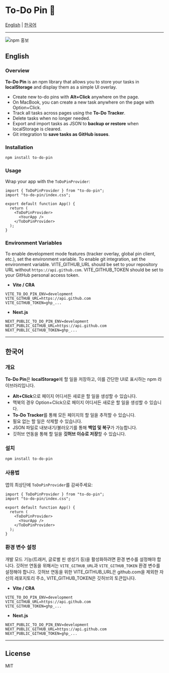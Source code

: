 # To-Do Pin 📌

[English](#english) | [한국어](#korean)

---

![npm 홍보](https://github.com/user-attachments/assets/761ba05a-ff07-4d2a-9ce2-81b0d89b959a)


## English

### Overview
**To-Do Pin** is an npm library that allows you to store your tasks in **localStorage** and display them as a simple UI overlay.  
- Create new to-do pins with **Alt+Click** anywhere on the page.
- On MacBook, you can create a new task anywhere on the page with Option+Click.
- Track all tasks across pages using the **To-Do Tracker**.  
- Delete tasks when no longer needed.  
- Export and import tasks as JSON to **backup or restore** when localStorage is cleared.  
- Git integration to **save tasks as GitHub issues**.

### Installation
```bash
npm install to-do-pin
```

### Usage
Wrap your app with the `ToDoPinProvider`:

```tsx
import { ToDoPinProvider } from "to-do-pin";
import "to-do-pin/index.css";

export default function App() {
  return (
    <ToDoPinProvider>
      <YourApp />
    </ToDoPinProvider>
  );
}
```

### Environment Variables
To enable development mode features (tracker overlay, global pin client, etc.), set the environment variable.
To enable git integration, set the environment variable.
VITE_GITHUB_URL should be set to your repository URL without `https://api.github.com`.
VITE_GITHUB_TOKEN should be set to your GitHub personal access token.


- **Vite / CRA**
```env
VITE_TO_DO_PIN_ENV=development
VITE_GITHUB_URL=https://api.github.com
VITE_GITHUB_TOKEN=ghp_...
```

- **Next.js**
```env
NEXT_PUBLIC_TO_DO_PIN_ENV=development
NEXT_PUBLIC_GITHUB_URL=https://api.github.com
NEXT_PUBLIC_GITHUB_TOKEN=ghp_...
```

---

## 한국어

### 개요
**To-Do Pin**은 **localStorage**에 할 일을 저장하고, 이를 간단한 UI로 표시하는 npm 라이브러리입니다.  
- **Alt+Click**으로 페이지 어디서든 새로운 할 일을 생성할 수 있습니다.
- 맥북의 경우 Option+Click으로 페이지 어디서든 새로운 할 일을 생성할 수 있습니다.
- **To-Do Tracker**를 통해 모든 페이지의 할 일을 추적할 수 있습니다.  
- 필요 없는 할 일은 삭제할 수 있습니다.  
- JSON 파일로 내보내기/불러오기를 통해 **백업 및 복구**가 가능합니다.
- 깃허브 연동을 통해 할 일을 **깃허브 이슈로 저장**할 수 있습니다.

### 설치
```bash
npm install to-do-pin
```

### 사용법
앱의 최상단에 `ToDoPinProvider`를 감싸주세요:

```tsx
import { ToDoPinProvider } from "to-do-pin";
import "to-do-pin/index.css";

export default function App() {
  return (
    <ToDoPinProvider>
      <YourApp />
    </ToDoPinProvider>
  );
}
```

### 환경 변수 설정
개발 모드 기능(트래커, 글로벌 핀 생성기 등)을 활성화하려면 환경 변수를 설정해야 합니다.
깃허브 연동을 위해서는 `VITE_GITHUB_URL`과 `VITE_GITHUB_TOKEN` 환경 변수를 설정해야 합니다.
깃허브 연동을 위한 VITE_GITHUB_URL은 github.com을 제외한 자신의 레포지토리 주소,
VITE_GITHUB_TOKEN은 깃허브의 토큰입니다.

- **Vite / CRA**
```env
VITE_TO_DO_PIN_ENV=development
VITE_GITHUB_URL=https://api.github.com
VITE_GITHUB_TOKEN=ghp_...
```

- **Next.js**
```env
NEXT_PUBLIC_TO_DO_PIN_ENV=development
NEXT_PUBLIC_GITHUB_URL=https://api.github.com
NEXT_PUBLIC_GITHUB_TOKEN=ghp_...
```

---

## License
MIT
